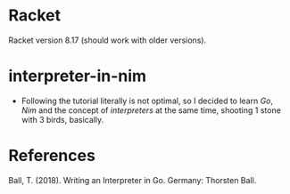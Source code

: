 # Racket
Racket version 8.17 (should work with older versions).

# interpreter-in-nim
- Following the tutorial literally is not optimal, so I decided to learn *Go*, *Nim* and the concept of *interpreters* at the same time, shooting 1 stone with 3 birds, basically.

# References 
Ball, T. (2018). Writing an Interpreter in Go. Germany: Thorsten Ball.
